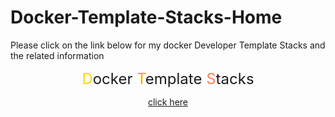 # Docker-Template-Stacks-Home
Please click on the link below for my docker Developer Template Stacks and the related information

<div style="text-align: center;">
<font size="5">   <span style="color:#FFD700" >D</span>ocker <span style="color:#FFA500" >T</span>emplate <span style="color:#FF7F50" >S</span>tacks </font>

[click here](https://nicojane.github.io/Docker-Template-Stacks-Home/)
</div>